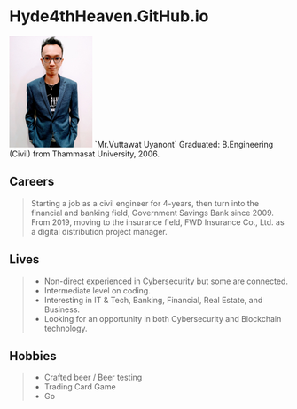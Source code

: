 # Hyde4thHeaven.GitHub.io
<img src="profile.jpg" alt="drawing" width="150"/>  
`Mr.Vuttawat Uyanont`  
Graduated: B.Engineering (Civil) from Thammasat University, 2006.

## Careers
> Starting a job as a civil engineer for 4-years, then turn into the financial and banking field, Government Savings Bank since 2009. From 2019, moving to the insurance field, FWD Insurance Co., Ltd. as a digital distribution project manager.

## Lives
> + Non-direct experienced in Cybersecurity but some are connected.  
> + Intermediate level on coding.
> + Interesting in IT & Tech, Banking, Financial, Real Estate, and Business.
> + Looking for an opportunity in both Cybersecurity and Blockchain technology.

## Hobbies
> + Crafted beer / Beer testing
> + Trading Card Game
> + Go
